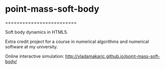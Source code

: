 # point-mass-soft-body

=========================

Soft body dynamics in HTML5.

Extra credit project for a course in numerical algorithms and numerical software at my university.  

Online interactive simulation: http://vladamakaric.github.io/point-mass-soft-body/
